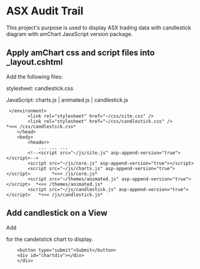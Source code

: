 # ASX Audit Trail

This project's purpose is used to display ASX trading data with candlestick diagram with amChart JavaScript version package.

## Apply amChart css and script files into _layout.cshtml

Add the following files:

stylesheet: candlestick.css

JavaScript: charts.js | animated.js | candlestick.js
``` _layout.cshtml
 </environment>
        <link rel="stylesheet" href="~/css/site.css" />
        <link rel="stylesheet" href="~/css/candlestick.css" />                  *<<< /css/candlestick.css*
    </head>
    <body>
        <header>
            ... ... ...
        <!--<script src="~/js/site.js" asp-append-version="true"></script>-->
        <script src="~/js/core.js" asp-append-version="true"></script>
        <script src="~/js/charts.js" asp-append-version="true"></script>        *<<< /js/core.js*
        <script src="~/themes/animated.js" asp-append-version="true"></script>  *<<< /themes/animated.js*
        <script src="~/js/candlestick.js" asp-append-version="true"></script>   *<<< /js/candlestick.js*
```
## Add candlestick on a View
Add <div id="chartdiv"></div> for the candelstick chart to display.

``` Views/index.cshtml
    <button type="submit">Submit</button>
    <div id="chartdiv"></div>
    </div>
```
